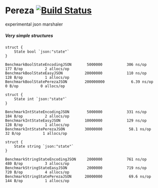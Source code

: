 # Pereza [![Build Status](https://travis-ci.org/SenseyeDeveloper/Pereza.svg?branch=master)](https://travis-ci.org/SenseyeDeveloper/Pereza)
experimental json marshaler

##### Very simple structures
```golang
struct {
	State bool `json:"state"`
}
```
```text
BenchmarkBoolStateEncodingJSON   	 5000000	       306 ns/op	     177 B/op	       2 allocs/op
BenchmarkBoolStateEasyJSON       	20000000	       110 ns/op	     128 B/op	       1 allocs/op
BenchmarkBoolStatePerezaJSON     	200000000	         6.39 ns/op	       0 B/op	       0 allocs/op
```

```golang
struct {
	State int `json:"state"`
}
```
```text
BenchmarkIntStateEncodingJSON    	 5000000	       331 ns/op	     184 B/op	       2 allocs/op
BenchmarkIntStateEasyJSON        	10000000	       129 ns/op	     128 B/op	       1 allocs/op
BenchmarkIntStatePerezaJSON      	30000000	        58.1 ns/op	      32 B/op	       1 allocs/op
```

```golang
struct {
	State string `json:"state"`
}
```
```text
BenchmarkStringStateEncodingJSON   	 2000000	       761 ns/op	     480 B/op	       3 allocs/op
BenchmarkStringStateEasyJSON       	 2000000	       719 ns/op	     720 B/op	       4 allocs/op
BenchmarkStringStatePerezaJSON     	20000000	        69.6 ns/op	     144 B/op	       1 allocs/op
```
